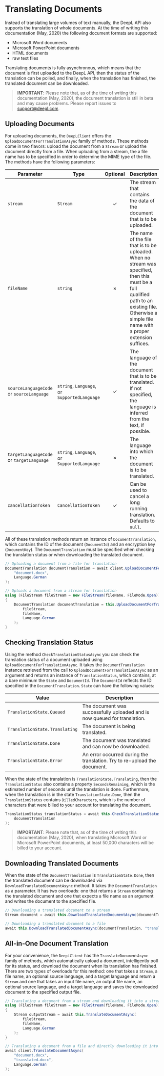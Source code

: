 # Translating Documents

Instead of translating large volumes of text manually, the DeepL API also supports the translation of whole documents. At the time of writing this documentation (May, 2020) the following document formats are supported:

- Microsoft Word documents
- Microsoft PowerPoint documents
- HTML documents
- raw text files

Translating documents is fully asynchronous, which means that the document is first uploaded to the DeepL API, then the status of the translation can be polled, and finally, when the translation has finished, the translated document can be downloaded.

> **IMPORTANT**: Please note that, as of the time of writing this documentation (May, 2020), the document translation is still in beta and may cause problems. Please report issues to support@deepl.com.

## Uploading Documents

For uploading documents, the `DeepLClient` offers the `UploadDocumentForTranslationAsync` family of methods. These methods come in two flavors: upload the document from a `Stream` or upload the document directly from a file. When uploading from a stream, the a file name has to be specified in order to determine the MIME type of the file. The methods have the following parameters:

| Parameter | Type | Optional | Description |
|-----------|------|:--------:|-------------|
| `stream` | `Stream` | ✓ | The stream that contains the data of the document that is to be uploaded. |
| `fileName` | `string` | ✗ | The name of the file that is to be uploaded. When no stream was specified, then this must be a full qualified path to an existing file. Otherwise a simple file name with a proper extension suffices. |
| `sourceLanguageCode` or `sourceLanguage` | `string`, `Language`, or `SupportedLanguage` | ✓ | The language of the document that is to be translated. If not specified, the language is inferred from the text, if possible. |
| `targetLanguageCode` or `targetLanguage` | `string`, `Language`, or `SupportedLanguage` | ✗ | The language into which the document is to be translated. |
| `cancellationToken` | `CancellationToken` | ✓ | Can be used to cancel a long running translation. Defaults to `null`. |

All of these translation methods return an instance of `DocumentTranslation`, which contains the ID of the document (`DocumentId`) and an encryption key (`DocumentKey`). The `DocumentTranslation` must be specified when checking the translation status or when downloading the translated document.

```csharp
// Uploading a document from a file for translation
DocumentTranslation documentTranslation = await client.UploadDocumentForTranslationAsync(
    "document.docx",
    Language.German
);

// Uploads a document from a stream for translation
using (FileStream fileStream = new FileStream(fileName, FileMode.Open))
{
    DocumentTranslation documentTranslation = this.UploadDocumentForTranslationAsync(
        fileStream,
        fileName,
        Language.German
    );
}
```

## Checking Translation Status

Using the method `CheckTranslationStatusAsync` you can check the translation status of a document uploaded using `UploadDocumentForTranslationAsync`. It takes the `DocumentTranslation` instance retrieved from the call to `UploadDocumentForTranslationAsync` as an argument and returns an instance of `TranslationStatus`, which contains, at a bare minimum the `State` and `DocumentId`. The `DocumentId` reflects the ID specified in the `DocumentTranslation`. `State` can have the following values:

| Value | Description |
|-------|-------------|
| `TranslationState.Queued` | The document was successfully uploaded and is now queued for translation. |
| `TranslationState.Translating` | The document is being translated. |
| `TranslationState.Done` | The document was translated and can now be downloaded. |
| `TranslationState.Error` | An error occurred during the translation. Try to re-upload the document. |

When the state of the translation is `TranslationState.Translating`, then the `TranslationStatus` also contains a property `SecondsRemaining`, which is the estimated number of seconds until the translation is done. Furthermore, when the translation is in the state `TranslationState.Done`, then the `TranslationStatus` contains `BilledCharacters`, which is the number of characters that were billed to your account for translating the document.

```csharp
TranslationStatus translationStatus = await this.CheckTranslationStatusAsync(
    documentTranslation
);
```

> **IMPORTANT**: Please note that, as of the time of writing this documentation (May, 2020), when translating Microsoft Word or Microsoft PowerPoint documents, at least 50,000 characters will be billed to your account.

## Downloading Translated Documents

When the state of the `DocumentTranslation` is `TranslationState.Done`, then the translated document can be downloaded via `DownloadTranslatedDocumentAsync` method. It takes the `DocumentTranslation` as a parameter. It has two overloads: one that returns a `Stream` containing the translated document and one that expects a file name as an argument and writes the document to the specified file.

```csharp
// Downloading a translated document to a stream
Stream document = await this.DownloadTranslatedDocumentAsync(documentTranslation);

// Downloading a translated document to a file
await this.DownloadTranslatedDocumentAsync(documentTranslation, "translated.docx");
```

## All-in-One Document Translation

For your convenience, the `DeepLClient` has the `TranslateDocumentAsync` family of methods, which automatically upload a document, intelligently poll for its status, and download the document when its translation has finished. There are two types of overloads for this method: one that takes a `Stream`, a file name, an optional source language, and a target language and return a `Stream` and one that takes an input file name, an output file name, an optional source language, and a target language and saves the downloaded document to the specified output file.

```csharp
// Translating a document from a stream and downloading it into a stream
using (FileStream fileStream = new FileStream(fileName, FileMode.Open))
{
    Stream outputStream = await this.TranslateDocumentAsync(
        fileStream,
        fileName,
        Language.German
    );
}

// Translating a document from a file and directly downloading it into another file
await client.TranslateDocumentAsync(
    "document.docx",
    "translated.docx",
    Language.German
);
```
